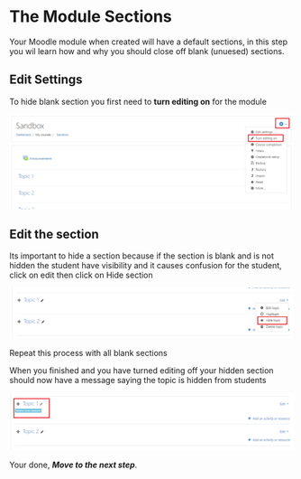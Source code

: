 # The Module Sections

Your Moodle module when created will have a default sections, in this step you wil learn how and why you should close off blank (unuesed) sections.

## Edit Settings

To hide blank section you first need to **turn editing on** for the module

![](img/05.jpg)

## Edit the section

Its important to hide a section because if the section is blank and is not hidden the student have visibility and it causes confusion for the student, click on edit then click on Hide section

![](img/06.jpg)

Repeat this process with all blank sections

When you finished and you have turned editing off your hidden section should now have a message saying the topic is hidden from students

![](img/07.jpg)

Your done,  ***Move to the next step***.
